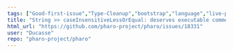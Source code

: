 ```yaml
---
tags: ["Good-first-issue","Type-Cleanup","bootstrap","language","live-programming","mit","object-oriented-programming","pharo","reflective","summer-school","tools"]
title: "String >> caseInsensitiveLessOrEqual: deserves executable comments"
html_url: "https://github.com/pharo-project/pharo/issues/18331"
user: "Ducasse"
repo: "pharo-project/pharo"
---
```



